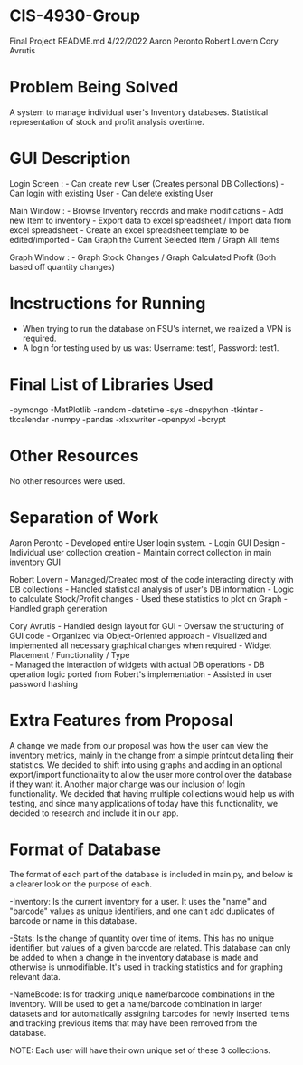 # CIS-4930-Group

Final Project README.md
4/22/2022
Aaron Peronto
Robert Lovern
Cory Avrutis


Problem Being Solved		       
=================================
A system to manage individual user's Inventory databases. Statistical representation of stock and
profit analysis overtime.

GUI Description
=================================
Login Screen : 	- Can create new User (Creates personal DB Collections)
			- Can login with existing User
			- Can delete existing User

Main Window  : 	- Browse Inventory records and make modifications
			- Add new Item to inventory
			- Export data to excel spreadsheet / Import data from excel spreadsheet
			- Create an excel spreadsheet template to be edited/imported
			- Can Graph the Current Selected Item / Graph All Items

Graph Window : 	- Graph Stock Changes / Graph Calculated Profit  (Both based off quantity changes)


Incstructions for Running
=================================
- When trying to run the database on FSU's internet, we realized a VPN is required.
- A login for testing used by us was: Username: test1, Password: test1.


Final List of Libraries Used		
=================================
-pymongo
-MatPlotlib
-random
-datetime
-sys
-dnspython
-tkinter
-tkcalendar
-numpy
-pandas
-xlsxwriter
-openpyxl
-bcrypt


Other Resources		
=================================
No other resources were used.


Separation of Work	
=================================
Aaron Peronto
		- Developed entire User login system.
		- Login GUI Design
		- Individual user collection creation
		- Maintain correct collection in main inventory GUI

Robert Lovern 
		- Managed/Created most of the code interacting directly with DB collections
		- Handled statistical analysis of user's DB information
		- Logic to calculate Stock/Profit changes 
		- Used these statistics to plot on Graph
		- Handled graph generation

Cory Avrutis
		- Handled design layout for GUI
		- Oversaw the structuring of GUI code
		- Organized via Object-Oriented approach
		- Visualized and implemented all necessary graphical changes when required
		- Widget Placement / Functionality / Type  
		- Managed the interaction of widgets with actual DB operations
		- DB operation logic ported from Robert's implementation
		- Assisted in user password hashing


Extra Features from Proposal	
=================================

A change we made from our proposal was how the user can view the inventory metrics,
mainly in the change from a simple printout detailing their statistics. We decided to shift
into using graphs and adding in an optional export/import functionality to allow the user
more control over the database if they want it. Another major change was our inclusion of
login functionality. We decided that having multiple collections would help us with
testing, and since many applications of today have this functionality, we decided to
research and include it in our app.


Format of Database
=================================

The format of each part of the database is included in main.py, and below is a clearer 
look on the purpose of each.

 -Inventory: Is the current inventory for a user. It uses the "name" and "barcode" values as unique identifiers,
             and one can't add duplicates of barcode or name in this database.
 
 -Stats: Is the change of quantity over time of items. This has no unique identifier, but values of a given barcode are
         related. This database can only be added to when a change in the inventory database is made and otherwise
         is unmodifiable. It's used in tracking statistics and for graphing relevant data.
 
 -NameBcode: Is for tracking unique name/barcode combinations in the inventory. Will be used to get a name/barcode 
	     combination in larger datasets and for automatically assigning barcodes for newly inserted items and 
	     tracking previous items that may have been removed from the database.

NOTE: Each user will have their own unique set of these 3 collections.